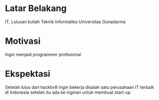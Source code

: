 # Latar Belakang
IT, Lulusan kuliah Teknik Informatika Universitas Gunadarma
# Motivasi
Ingin menjadi programmer profesional
# Ekspektasi
Setelah lulus dari hacktiv8 ingin bekerja disalah satu perusahaan IT terbaik di Indonesia setelah itu ada ke inginan untuk membuat start-up
